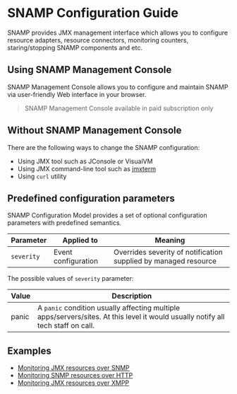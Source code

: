 SNAMP Configuration Guide
====
SNAMP provides JMX management interface which allows you to configure resource adapters, resource connectors, monitoring counters, staring/stopping SNAMP components and etc.


## Using SNAMP Management Console
SNAMP Management Console allows you to configure and maintain SNAMP via user-friendly Web interface in your browser.
> SNAMP Management Console available in paid subscription only

## Without SNAMP Management Console
There are the following ways to change the SNAMP configuration:
* Using JMX tool such as JConsole or VisualVM
* Using JMX command-line tool such as [jmxterm](http://wiki.cyclopsgroup.org/jmxterm/)
* Using `curl` utility

## Predefined configuration parameters
SNAMP Configuration Model provides a set of optional configuration parameters with predefined semantics.

Parameter | Applied to | Meaning
---- | ---- | ----
`severity` | Event configuration | Overrides severity of notification supplied by managed resource

The possible values of `severity` parameter:

Value | Description
---- | ----
panic | A `panic` condition usually affecting multiple apps/servers/sites. At this level it would usually notify all tech staff on call.


## Examples
* [Monitoring JMX resources over SNMP](/jmx-over-snmp.md)
* [Monitoring SNMP resources over HTTP](/snmp-over-http.md)
* [Monitoring JMX resources over XMPP](/jmx-over-xmpp.md)
